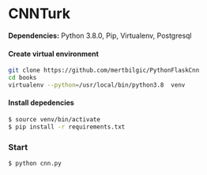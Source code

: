# CNNTurk

**Dependencies:** Python 3.8.0, Pip, Virtualenv, Postgresql

#### Create virtual environment 

```sh
git clone https://github.com/mertbilgic/PythonFlaskCnn
cd books
virtualenv --python=/usr/local/bin/python3.8  venv
```

#### Install depedencies

```sh
$ source venv/bin/activate
$ pip install -r requirements.txt
```

### Start

```sh
$ python cnn.py 
```